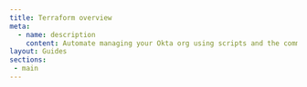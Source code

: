 ```yaml
---
title: Terraform overview
meta:
  - name: description
    content: Automate managing your Okta org using scripts and the command line with Terraform instead of using the Admin Console.
layout: Guides
sections:
 - main
---
```

